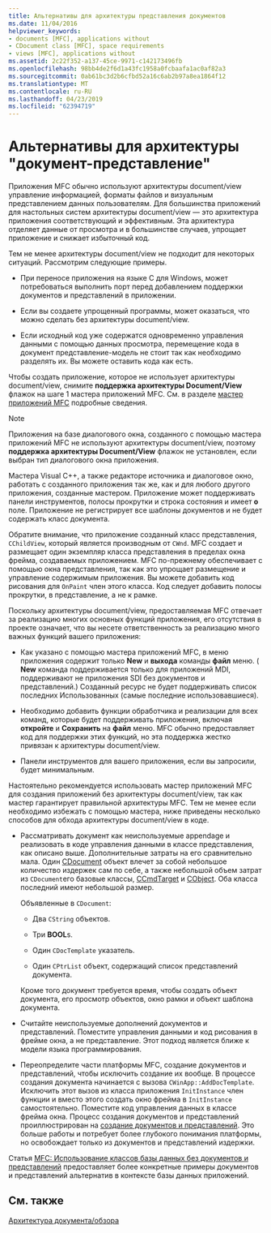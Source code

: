 ```yaml
---
title: Альтернативы для архитектуры представления документов
ms.date: 11/04/2016
helpviewer_keywords:
- documents [MFC], applications without
- CDocument class [MFC], space requirements
- views [MFC], applications without
ms.assetid: 2c22f352-a137-45ce-9971-c142173496fb
ms.openlocfilehash: 98bb4de2f6d1a43fc1958a0fcbaafa1ac0af82a3
ms.sourcegitcommit: 0ab61bc3d2b6cfbd52a16c6ab2b97a8ea1864f12
ms.translationtype: MT
ms.contentlocale: ru-RU
ms.lasthandoff: 04/23/2019
ms.locfileid: "62394719"
---
```

# <a name="alternatives-to-the-documentview-architecture"></a>Альтернативы для архитектуры "документ-представление"

Приложения MFC обычно используют архитектуры document/view управление информацией, форматы файлов и визуальным представлением данных пользователям. Для большинства приложений для настольных систем архитектуры document/view — это архитектура приложения соответствующий и эффективным. Эта архитектура отделяет данные от просмотра и в большинстве случаев, упрощает приложение и снижает избыточный код.

Тем не менее архитектуры document/view не подходит для некоторых ситуаций. Рассмотрим следующие примеры.

- При переносе приложения на языке C для Windows, может потребоваться выполнить порт перед добавлением поддержки документов и представлений в приложении.

- Если вы создаете упрощенный программы, может оказаться, что можно сделать без архитектуры document/view.

- Если исходный код уже содержатся одновременно управления данными с помощью данных просмотра, перемещение кода в документ представление-модель не стоит так как необходимо разделять их. Вы можете оставить кода как есть.

Чтобы создать приложение, которое не использует архитектуры document/view, снимите **поддержка архитектуры Document/View** флажок на шаге 1 мастера приложений MFC. См. в разделе [мастер приложений MFC](../mfc/reference/mfc-application-wizard.md) подробные сведения.

> [!NOTE]
>  Приложения на базе диалогового окна, созданного с помощью мастера приложений MFC не используют архитектуры document/view, поэтому **поддержка архитектуры Document/View** флажок не установлен, если выбран тип диалогового окна приложения.

Мастера Visual C++, а также редакторе источника и диалоговое окно, работать с созданного приложения так же, как и для любого другого приложения, созданные мастером. Приложение может поддерживать панели инструментов, полосы прокрутки и строка состояния и имеет **о** поле. Приложение не регистрирует все шаблоны документов и не будет содержать класс документа.

Обратите внимание, что приложение созданный класс представления, `CChildView`, который является производным от `CWnd`. MFC создает и размещает один экземпляр класса представления в пределах окна фрейма, создаваемых приложением. MFC по-прежнему обеспечивает с помощью окна представления, так как это упрощает размещение и управление содержимым приложения. Вы можете добавить код рисования для `OnPaint` член этого класса. Код следует добавить полосы прокрутки, в представление, а не к рамке.

Поскольку архитектуры document/view, предоставляемая MFC отвечает за реализацию многих основных функций приложения, его отсутствия в проекте означает, что вы несете ответственность за реализацию много важных функций вашего приложения:

- Как указано с помощью мастера приложений MFC, в меню приложения содержит только **New** и **выхода** команды **файл** меню. ( **New** команда поддерживается только для приложений MDI, поддерживают не приложения SDI без документов и представлений.) Созданный ресурс не будет поддерживать список последних Использованных (самые последние использовавшиеся).

- Необходимо добавить функции обработчика и реализации для всех команд, которые будет поддерживать приложения, включая **откройте** и **Сохранить** на **файл** меню. MFC обычно предоставляет код для поддержки этих функций, но эта поддержка жестко привязан к архитектуры document/view.

- Панели инструментов для вашего приложения, если вы запросили, будет минимальным.

Настоятельно рекомендуется использовать мастер приложений MFC для создания приложений без архитектуры document/view, так как мастер гарантирует правильной архитектуры MFC. Тем не менее если необходимо избежать с помощью мастера, ниже приведены несколько способов для обхода архитектуры document/view в коде.

- Рассматривать документ как неиспользуемые appendage и реализовать в коде управления данными в классе представления, как описано выше. Дополнительные затраты на его сравнительно мала. Один [CDocument](../mfc/reference/cdocument-class.md) объект влечет за собой небольшое количество издержек сам по себе, а также небольшой объем затрат из `CDocument`его базовые классы, [CCmdTarget](../mfc/reference/ccmdtarget-class.md) и [CObject](../mfc/reference/cobject-class.md). Оба класса последний имеют небольшой размер.

   Объявленные в `CDocument`:

  - Два `CString` объектов.

  - Три **BOOL**s.

  - Один `CDocTemplate` указатель.

  - Один `CPtrList` объект, содержащий список представлений документа.

  Кроме того документ требуется время, чтобы создать объект документа, его просмотр объектов, окно рамки и объект шаблона документа.

- Считайте неиспользуемые дополнений документов и представлений. Поместите управления данными и код рисования в фрейме окна, а не представление. Этот подход является ближе к модели языка программирования.

- Переопределите части платформы MFC, создание документов и представлений, чтобы исключить создание их вообще. В процессе создания документа начинается с вызова `CWinApp::AddDocTemplate`. Исключить этот вызов из класса приложения `InitInstance` член функции и вместо этого создать окно фрейма в `InitInstance` самостоятельно. Поместите код управления данных в классе фрейма окна. Процесс создания документов и представлений проиллюстрирован на [создание документов и представлений](../mfc/document-view-creation.md). Это больше работы и потребует более глубокого понимания платформы, но освобождает только из документов и представлений издержки.

Статья [MFC: Использование классов базы данных без документов и представлений](../data/mfc-using-database-classes-without-documents-and-views.md) предоставляет более конкретные примеры документов и представлений альтернатив в контексте базы данных приложений.

## <a name="see-also"></a>См. также

[Архитектура документа/обзора](../mfc/document-view-architecture.md)
